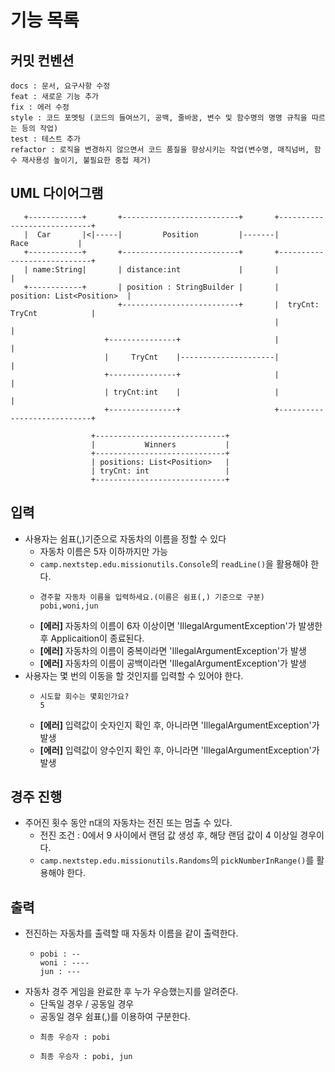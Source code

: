 
# 기능 목록 

## 커밋 컨벤션

```text
docs : 문서, 요구사항 수정
feat : 새로운 기능 추가
fix : 에러 수정
style : 코드 포멧팅 (코드의 들여쓰기, 공백, 줄바꿈, 변수 및 함수명의 명명 규칙을 따르는 등의 작업)
test : 테스트 추가
refactor : 로직을 변경하지 않으면서 코드 품질을 향상시키는 작업(변수명, 매직넘버, 함수 재사용성 높이기, 불필요한 중첩 제거)
```
## UML 다이어그램
```text
   +------------+       +--------------------------+       +----------------------------+
   |  Car       |<|-----|         Position         |-------|             Race           |
   +------------+       +--------------------------+       +----------------------------+
   | name:String|       | distance:int             |       |                            |
   +------------+       | position : StringBuilder |       |  position: List<Position>  |
                        +--------------------------+       |  tryCnt: TryCnt            |
                                                           |                            |
                     +---------------+                     |                            |
                     |     TryCnt    |---------------------|                            |
                     +---------------+                     |                            |
                     | tryCnt:int    |                     |                            |
                     +---------------+                     +----------------------------+
                     
                  +-----------------------------+
                  |           Winners           |
                  +-----------------------------+
                  | positions: List<Position>   |
                  | tryCnt: int                 |
                  +-----------------------------+

```

## 입력
- 사용자는 쉼표(,)기준으로 자동차의 이름을 정할 수 있다
  - 자동차 이름은 5자 이하까지만 가능
  - `camp.nextstep.edu.missionutils.Console`의 `readLine()`을 활용해야 한다.
  - ```text
    경주할 자동차 이름을 입력하세요.(이름은 쉼표(,) 기준으로 구분)
    pobi,woni,jun
    ```
  - **[에러]** 자동차의 이름이 6자 이상이면 'IllegalArgumentException'가 발생한 후 Applicaition이 종료된다.
  - **[에러]** 자동차의 이름이 중복이라면 'IllegalArgumentException'가 발생
  - **[에러]** 자동차의 이름이 공백이라면 'IllegalArgumentException'가 발생
- 사용자는 몇 번의 이동을 할 것인지를 입력할 수 있어야 한다.
  - ```text
    시도할 회수는 몇회인가요?
    5
    ```
  - **[에러]** 입력값이 숫자인지 확인 후, 아니라면 'IllegalArgumentException'가 발생
  - **[에러]** 입력값이 양수인지 확인 후, 아니라면 'IllegalArgumentException'가 발생

## 경주 진행

- 주어진 횟수 동안 n대의 자동차는 전진 또는 멈출 수 있다.
  -  전진 조건 : 0에서 9 사이에서 랜덤 값 생성 후, 해당 랜덤 값이 4 이상일 경우이다.
  - `camp.nextstep.edu.missionutils.Randoms`의 `pickNumberInRange()`를 활용해야 한다.


## 출력
- 전진하는 자동차를 출력할 때 자동차 이름을 같이 출력한다.
  - ```text
    pobi : --
    woni : ----
    jun : ---
    ```
- 자동차 경주 게임을 완료한 후 누가 우승했는지를 알려준다. 
  - 단독일 경우 / 공동일 경우
  - 공동일 경우 쉼표(,)를 이용하여 구분한다.
  - ```
    최종 우승자 : pobi
    ```
  - ```
    최종 우승자 : pobi, jun
    ```